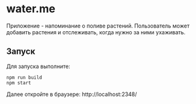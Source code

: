 # water.me

Приложение - напоминание о поливе растений. Пользователь может добавить растения и отслеживать, когда нужно за ними ухаживать.

## Запуск

Для запуска выполните:
```
npm run build
npm start
```
Далее откройте в браузере: http://localhost:2348/
